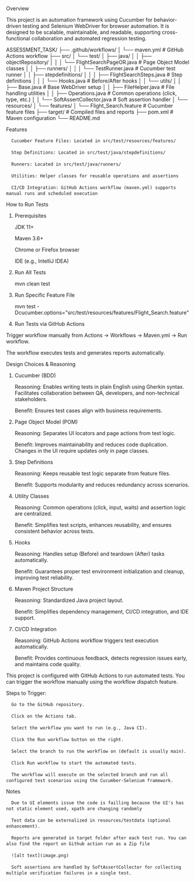 Overview

This project is an automation framework using Cucumber for behavior-driven testing and Selenium WebDriver for browser automation. It is designed to be scalable, maintainable, and readable, supporting cross-functional collaboration and automated regression testing.

ASSESSMENT_TASK/
├── .github/workflows/
│   └── maven.yml         # GitHub Actions workflow
├── src/
│   └── test/
│       ├── java/
│       │   ├── objectRepository/
│       │   │   └── FlightSearchPageOR.java   # Page Object Model classes
│       │   ├── runners/
│       │   │   └── TestRunner.java           # Cucumber test runner
│       │   ├── stepdefinitions/
│       │   │   ├── FlightSearchSteps.java    # Step definitions
│       │   │   └── Hooks.java                # Before/After hooks
│       │   └── utils/
│       │       ├── Base.java                 # Base WebDriver setup
│       │       ├── FileHelper.java           # File handling utilities
│       │       ├── Operations.java           # Common operations (click, type, etc.)
│       │       └── SoftAssertCollector.java  # Soft assertion handler
│       └── resources/
│           └── features/
│               └── Flight_Search.feature     # Cucumber feature files
├── target/                                   # Compiled files and reports
├── pom.xml                                   # Maven configuration
└── README.md


Features

      Cucumber Feature Files: Located in src/test/resources/features/

      Step Definitions: Located in src/test/java/stepdefinitions/

      Runners: Located in src/test/java/runners/

      Utilities: Helper classes for reusable operations and assertions

      CI/CD Integration: GitHub Actions workflow (maven.yml) supports manual runs and scheduled execution

How to Run Tests

1. Prerequisites

      JDK 11+

      Maven 3.6+

      Chrome or Firefox browser

      IDE (e.g., IntelliJ IDEA)

2. Run All Tests
      
      mvn clean test

3. Run Specific Feature File

      mvn test -Dcucumber.options="src/test/resources/features/Flight_Search.feature"


4. Run Tests via GitHub Actions

Trigger workflow manually from Actions → Workflows → Maven.yml → Run workflow.

The workflow executes tests and generates reports automatically.

Design Choices & Reasoning
1. Cucumber (BDD)

   Reasoning: Enables writing tests in plain English using Gherkin syntax. Facilitates collaboration between QA, developers, and non-technical stakeholders.

   Benefit: Ensures test cases align with business requirements.

2. Page Object Model (POM)

   Reasoning: Separates UI locators and page actions from test logic.

   Benefit: Improves maintainability and reduces code duplication. Changes in the UI require updates only in page classes.

3. Step Definitions

   Reasoning: Keeps reusable test logic separate from feature files.

   Benefit: Supports modularity and reduces redundancy across scenarios.

4. Utility Classes

   Reasoning: Common operations (click, input, waits) and assertion logic are centralized.

   Benefit: Simplifies test scripts, enhances reusability, and ensures consistent behavior across tests.

5. Hooks

   Reasoning: Handles setup (Before) and teardown (After) tasks automatically.

   Benefit: Guarantees proper test environment initialization and cleanup, improving test reliability.

6. Maven Project Structure

   Reasoning: Standardized Java project layout.

   Benefit: Simplifies dependency management, CI/CD integration, and IDE support.

7. CI/CD Integration

   Reasoning: GitHub Actions workflow triggers test execution automatically.

   Benefit: Provides continuous feedback, detects regression issues early, and maintains code quality.


This project is configured with GitHub Actions to run automated tests. You can trigger the workflow manually using the workflow dispatch feature.

Steps to Trigger:

      Go to the GitHub repository.

      Click on the Actions tab.

      Select the workflow you want to run (e.g., Java CI).

      Click the Run workflow button on the right.

      Select the branch to run the workflow on (default is usually main).

      Click Run workflow to start the automated tests.

      The workflow will execute on the selected branch and run all configured test scenarios using the Cucumber-Selenium framework.


Notes

      Due to UI elements issue the code is failling because the UI's has not static element used, xpath are changing randomly
      
      Test data can be externalized in resources/testdata (optional enhancement).

      Reports are generated in target folder after each test run. You can also find the report on Github action run as a Zip file

      ![alt text](image.png)

      Soft assertions are handled by SoftAssertCollector for collecting multiple verification failures in a single test.

